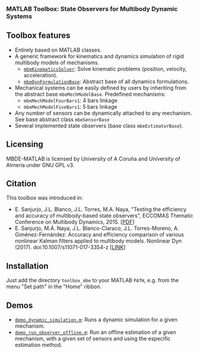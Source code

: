 ### MATLAB Toolbox: State Observers for Multibody Dynamic Systems ###

Toolbox features
------------------
  * Entirely based on MATLAB classes.
  * A generic framework for kinematics and dynamics simulation of rigid multibody models of mechanisms.
    * [`mbeKinematicsSolver`](toolbox_mbe/mbeKinematicsSolver.m): Solve kinematic problems (position, velocity, acceleration).
	* [`mbeDynFormulationBase`](toolbox_mbe/mbeDynFormulationBase.m): Abstract base of all dynamics formulations.
  * Mechanical systems can be easily defined by users by inheriting from the abstract base `mbeMechModelBase`. Predefined mechanisms: 
    * `mbeMechModelFourBars1`: 4 bars linkage
    * `mbeMechModelFiveBars1`: 5 bars linkage
  * Any number of sensors can be dynamically attached to any mechanism. See base abstract class `mbeSensorBase`
  * Several implemented state observers (base class `mbeEstimatorBase`).

Licensing
----------
MBDE-MATLAB is licensed by University of A Coruña and University of Almería under GNU GPL v3.

Citation
--------------
This toolbox was introduced in: 
  * E. Sanjurjo, J.L. Blanco, J.L. Torres, M.A. Naya, "Testing the efficiency and accuracy of multibody-based state observers", ECCOMAS Thematic Conference on Multibody Dynamics, 2015. [[PDF](http://ingmec.ual.es/~jlblanco/papers/sanjurjo2015eccomas_mbs_observers.pdf)]
  * E. Sanjurjo, M.Á. Naya, J.L. Blanco-Claraco, J.L. Torres-Moreno, A. Giménez-Fernández. Accuracy and efficiency comparison of various nonlinear Kalman filters applied to multibody models. Nonlinear Dyn (2017). doi:10.1007/s11071-017-3354-z [[LINK](http://rdcu.be/oY1f)]

Installation
--------------
Just add the directory `toolbox_mbe` to your MATLAB `PATH`, e.g. from the menu "Set path" in the "Home" ribbon.

Demos
----------
  * [`demo_dynamic_simulation.m`](demo_dynamic_simulation.m): Runs a dynamic simulation for a given mechanism.
  * [`demo_run_observer_offline.m`](demo_run_observer_offline.m): Run an offline estimation of a given mechanism, with a given set of sensors and using the especific estimation method. 

